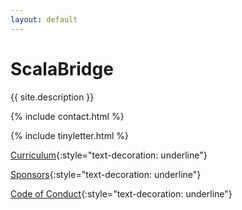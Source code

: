 ```yaml
---
layout: default
---
```


# ScalaBridge

{{ site.description }}

{% include contact.html %}

{% include tinyletter.html %}

[Curriculum](https://scalabridge.gitbooks.io/curriculum/content/){:style="text-decoration: underline"}

[Sponsors](sponsors.html){:style="text-decoration: underline"}

[Code of Conduct](http://bridgefoundry.org/code-of-conduct/){:style="text-decoration: underline"}
